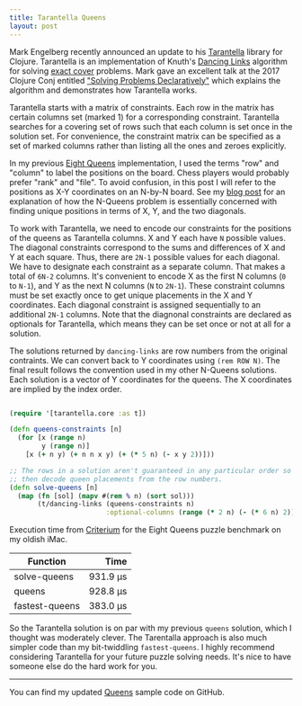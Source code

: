 ```yaml
---
title: Tarantella Queens
layout: post
--- 
```


Mark Engelberg recently announced an update to his [Tarantella][1] library for Clojure.
Tarantella is an implementation of Knuth's [Dancing Links][7] algorithm for solving
[exact cover][2] problems.  Mark gave an excellent talk at the 2017 Clojure Conj entitled
["Solving Problems Declaratively"][3] which explains the algorithm and demonstrates how
Tarantella works.

[1]: https://github.com/Engelberg/tarantella

[7]: https://en.wikipedia.org/wiki/Dancing_Links

[2]: https://en.wikipedia.org/wiki/Exact_cover

[3]: https://youtu.be/TA9DBG8x-ys

Tarantella starts with a matrix of constraints.  Each row in the matrix has certain columns
set (marked 1) for a corresponding constraint.  Tarantella searches for a covering set of
rows such that each column is set once in the solution set.  For convenience, the constraint
matrix can be specified as a set of marked columns rather than listing all the ones and
zeroes explicitly.

In my previous [Eight Queens][4] implementation, I used the terms "row" and "column" to
label the positions on the board.  Chess players would probably prefer "rank" and
"file".  To avoid confusion, in this post I will refer to the positions as X-Y coordinates
on an N-by-N board.  See my [blog post][4] for an explanation of how the N-Queens problem is
essentially concerned with finding unique positions in terms of X, Y, and the two diagonals.

[4]: http://conjobble.velisco.com/2019/02/14/eight-queens.html

To work with Tarantella, we need to encode our constraints for the positions of the queens
as Tarantella columns.  X and Y each have `N` possible values.  The diagonal constraints
correspond to the sums and differences of X and Y at each square.  Thus, there are `2N-1`
possible values for each diagonal.  We have to designate each constraint as a separate
column.  That makes a total of `6N-2` columns.  It's convenient to encode X as the first N
columns (`0` to `N-1`), and Y as the next N columns (`N` to `2N-1`).  These constraint
columns must be set exactly once to get unique placements in the X and Y coordinates.  Each
diagonal constraint is assigned sequentially to an additional `2N-1` columns.  Note that the
diagnonal constraints are declared as optionals for Tarantella, which means they can be set
once or not at all for a solution.

The solutions returned by `dancing-links` are row numbers from the original contraints.  We
can convert back to Y coordinates using `(rem ROW N)`.  The final result follows the
convention used in my other N-Queens solutions.  Each solution is a vector of Y coordinates
for the queens.  The X coordinates are implied by the index order.

```clojure

(require '[tarantella.core :as t])

(defn queens-constraints [n]
  (for [x (range n)
        y (range n)]
    [x (+ n y) (+ n n x y) (+ (* 5 n) (- x y 2))]))

;; The rows in a solution aren't guaranteed in any particular order so we need to sort first,
;; then decode queen placements from the row numbers.
(defn solve-queens [n]
  (map (fn [sol] (mapv #(rem % n) (sort sol)))
       (t/dancing-links (queens-constraints n)
                        :optional-columns (range (* 2 n) (- (* 6 n) 2)))))

```


Execution time from [Criterium][5] for the Eight Queens puzzle benchmark on my oldish iMac.

[5]: https://github.com/hugoduncan/criterium/

| Function       |    Time     |
| --------       |    -------: |
| solve-queens   |    931.9 µs |
| queens         |    928.8 µs |
| fastest-queens |    383.0 µs |


So the Tarantella solution is on par with my previous `queens` solution, which I thought was
moderately clever.  The Tarentalla approach is also much simpler code than my bit-twiddling
`fastest-queens`.  I highly recommend considering Tarantella for your future puzzle solving
needs.  It's nice to have someone else do the hard work for you.

-----

You can find my updated [Queens][6] sample code on GitHub.

[6]: https://github.com/miner/queens
